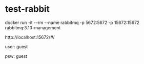 ﻿# test-rabbit

docker run -it --rm --name rabbitmq -p 5672:5672 -p 15672:15672 rabbitmq:3.13-management

http://localhost:15672/#/ 


user: guest


psw: guest
